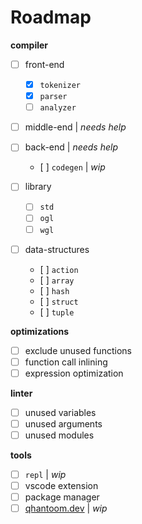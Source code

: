 # Roadmap

**compiler**

* [ ] front-end
  * [x] `tokenizer`
  * [x] `parser`
  * [ ] `analyzer`

* [ ] middle-end | *needs help*

* [ ] back-end | *needs help*
  * [ ] `codegen` | *wip*

* [ ] library
  * [ ] `std`
  * [ ] `ogl`
  * [ ] `wgl`

* [ ] data-structures
  * [ ] `action`
  * [ ] `array`
  * [ ] `hash`
  * [ ] `struct`
  * [ ] `tuple`

**optimizations**

* [ ] exclude unused functions
* [ ] function call inlining
* [ ] expression optimization

**linter**

* [ ] unused variables
* [ ] unused arguments
* [ ] unused modules

**tools**

* [ ] `repl` | *wip*
* [ ] vscode extension
* [ ] package manager
* [ ] [qhantoom.dev](https://qhantoom.dev) | *wip*
